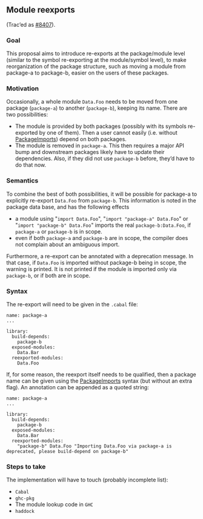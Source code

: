 ## Module reexports



(Trac’ed as [\#8407](https://gitlab.staging.haskell.org/ghc/ghc/issues/8407)).


### Goal



This proposal aims to introduce re-exports at the package/module level (similar to the symbol re-exporting at the module/symbol level), to make reorganization of the package structure, such as moving a module from package-a to package-b, easier on the users of these packages.


### Motivation



Occasionally, a whole module `Data.Foo` needs to be moved from one package (`package-a`) to another (`package-b`), keeping its name. There are two possibilities:


- The module is provided by both packages (possibly with its symbols re-exported by one of them). Then a user cannot easily (i.e. without [PackageImports](package-imports)) depend on both packages.
- The module is removed in `package-a`. This then requires a major API bump and downstream packages likely have to update their dependencies. Also, if they did not use `package-b` before, they’d have to do that now.

### Semantics



To combine the best of both possibilities, it will be possible for package-a to explicitly re-export `Data.Foo` from `package-b`. This information is noted in the package data base, and has the following effects


- a module using "`import Data.Foo`", "`import "package-a" Data.Foo`" or "`import "package-b" Data.Foo`" imports the real `package-b:Data.Foo`, if `package-a` or `package-b` is in scope.
- even if both `package-a` and `package-b` are in scope, the compiler does not complain about an ambiguous import.


Furthermore, a re-export can be annotated with a deprecation message. In that case, if `Data.Foo` is imported without package-b being in scope, the warning is printed. It is not printed if the module is imported only via `package-b`, or if both are in scope.


### Syntax



The re-export will need to be given in the `.cabal` file:


```wiki
name: package-a
...

library:
  build-depends:
    package-b
  exposed-modules:
    Data.Bar
  reexported-modules:
    Data.Foo
```


If, for some reason, the reexport itself needs to be qualified, then a package name can be given using the [PackageImports](package-imports) syntax (but without an extra flag). An annotation can be appended as a quoted string:


```wiki
name: package-a
...

library:
  build-depends:
    package-b
  exposed-modules:
    Data.Bar
  reexported-modules:
    "package-b" Data.Foo "Importing Data.Foo via package-a is deprecated, please build-depend on package-b"
```

### Steps to take



The implementation will have to touch (probably incomplete list):


- `Cabal`
- `ghc-pkg`
- The module lookup code in `GHC`
- `haddock`

